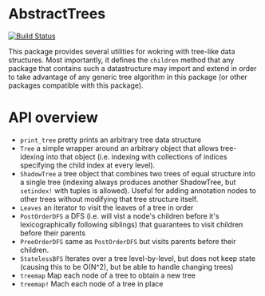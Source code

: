 # AbstractTrees

[![Build Status](https://travis-ci.org/Keno/AbstractTrees.jl.svg?branch=master)](https://travis-ci.org/Keno/AbstractTrees.jl)

This package provides several utilities for wokring with tree-like data structures. Most importantly, it defines the `children` method that any package that contains such a datastructure may import and extend in order to take advantage of any generic tree algorithm in this package (or other packages compatible with this package).

# API overview

- `print_tree` pretty prints an arbitrary tree data structure
- `Tree` a simple wrapper around an arbitrary object that allows tree-idexing into that object (i.e. indexing with collections of indices specifying the child index at every level).
- `ShadowTree` a tree object that combines two trees of equal structure into a single tree (indexing always produces another ShadowTree, but `setindex!` with tuples is allowed). Useful for adding annotation nodes to other trees without modifying that tree structure itself.
- `Leaves` an iterator to visit the leaves of a tree in order
- `PostOrderDFS` a DFS (i.e. will vist a node's children before it's lexicographically following siblings) that guarantees to visit children before their parents
- `PreeOrderDFS` same as `PostOrderDFS` but visits parents before their children.
- `StatelessBFS` Iterates over a tree level-by-level, but does not keep state (causing this to be O(N^2), but be able to handle changing trees)
- `treemap` Map each node of a tree to obtain a new tree
- `treemap!` Mach each node of a tree in place
